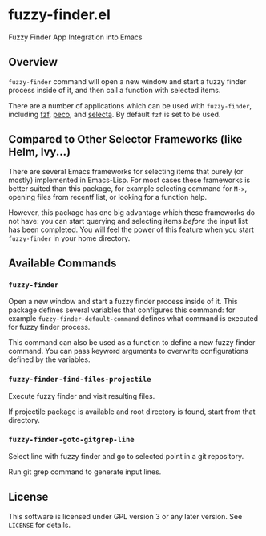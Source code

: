 fuzzy-finder.el
===============

Fuzzy Finder App Integration into Emacs



Overview
--------

`fuzzy-finder` command will open a new window and start a fuzzy finder
process inside of it, and then call a function with selected items.

There are a number of applications which can be used with `fuzzy-finder`,
including [fzf][], [peco], and [selecta][].
By default `fzf` is set to be used.



Compared to Other Selector Frameworks (like Helm, Ivy...)
---------------------------------------------------------

There are several Emacs frameworks for selecting items that purely (or mostly)
implemented in Emacs-Lisp.
For most cases these frameworks is better suited than this package, for example
selecting command for `M-x`, opening files from recentf list, or looking for
a function help.

However, this package has one big advantage which these frameworks do not have:
you can start querying and selecting items *before* the input list has been
completed.
You will feel the power of this feature when you start `fuzzy-finder` in
your home directory.


Available Commands
------------------


### `fuzzy-finder`

Open a new window and start a fuzzy finder process inside of it.
This package defines several variables that configures this command:
for example `fuzzy-finder-default-command` defines what command is executed
for fuzzy finder process.

This command can also be used as a function to define a new fuzzy finder command.
You can pass keyword arguments to overwrite configurations defined by the
variables.


### `fuzzy-finder-find-files-projectile`

Execute fuzzy finder and visit resulting files.

If projectile package is available and root directory is found, start from that
directory.


### `fuzzy-finder-goto-gitgrep-line`

Select line with fuzzy finder and go to selected point in a git repository.

Run git grep command to generate input lines.


License
-------

This software is licensed under GPL version 3 or any later version.
See `LICENSE` for details.


[fzf]: https://github.com/junegunn/fzf
[peco]: https://github.com/lestrrat/peco
[selecta]: https://github.com/garybernhardt/selecta
